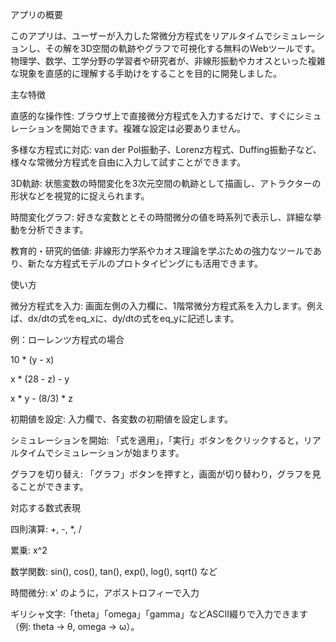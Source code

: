 アプリの概要

このアプリは、ユーザーが入力した常微分方程式をリアルタイムでシミュレーションし、その解を3D空間の軌跡やグラフで可視化する無料のWebツールです。物理学、数学、工学分野の学習者や研究者が、非線形振動やカオスといった複雑な現象を直感的に理解する手助けをすることを目的に開発しました。

主な特徴

直感的な操作性: ブラウザ上で直接微分方程式を入力するだけで、すぐにシミュレーションを開始できます。複雑な設定は必要ありません。

多様な方程式に対応: van der Pol振動子、Lorenz方程式、Duffing振動子など、様々な常微分方程式を自由に入力して試すことができます。

3D軌跡: 状態変数の時間変化を3次元空間の軌跡として描画し、アトラクターの形状などを視覚的に捉えられます。

時間変化グラフ: 好きな変数ととその時間微分の値を時系列で表示し、詳細な挙動を分析できます。

教育的・研究的価値: 非線形力学系やカオス理論を学ぶための強力なツールであり、新たな方程式モデルのプロトタイピングにも活用できます。


使い方

微分方程式を入力: 画面左側の入力欄に、1階常微分方程式系を入力します。例えば、dx/dtの式をeq_xに、dy/dtの式をeq_yに記述します。

例：ローレンツ方程式の場合

10 * (y - x)

x * (28 - z) - y

x * y - (8/3) * z

初期値を設定: 入力欄で、各変数の初期値を設定します。

シミュレーションを開始: 「式を適用」，「実行」ボタンをクリックすると，リアルタイムでシミュレーションが始まります。

グラフを切り替え: 「グラフ」ボタンを押すと，画面が切り替わり，グラフを見ることができます。

対応する数式表現

四則演算: +, -, *, /

累乗: x^2 

数学関数: sin(), cos(), tan(), exp(), log(), sqrt() など

時間微分: x' のように，アポストロフィーで入力

ギリシャ文字:「theta」「omega」「gamma」などASCII綴りで入力できます（例: theta → θ, omega → ω）。

